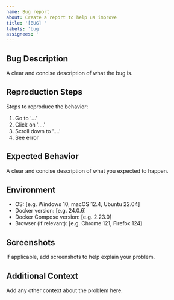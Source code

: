```yaml
---
name: Bug report
about: Create a report to help us improve
title: '[BUG] '
labels: 'bug'
assignees: ''
---
```


## Bug Description
A clear and concise description of what the bug is.

## Reproduction Steps
Steps to reproduce the behavior:
1. Go to '...'
2. Click on '....'
3. Scroll down to '....'
4. See error

## Expected Behavior
A clear and concise description of what you expected to happen.

## Environment
- OS: [e.g. Windows 10, macOS 12.4, Ubuntu 22.04]
- Docker version: [e.g. 24.0.6]
- Docker Compose version: [e.g. 2.23.0]
- Browser (if relevant): [e.g. Chrome 121, Firefox 124]

## Screenshots
If applicable, add screenshots to help explain your problem.

## Additional Context
Add any other context about the problem here.